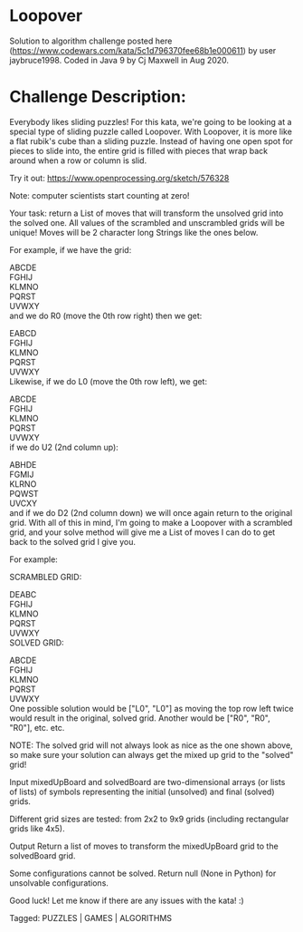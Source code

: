 # Loopover
Solution to algorithm challenge posted here (https://www.codewars.com/kata/5c1d796370fee68b1e000611) by user jaybruce1998. Coded in Java 9 by Cj Maxwell in Aug 2020.

Challenge Description: 
======================  
Everybody likes sliding puzzles! For this kata, we're going to be looking at a special type of sliding puzzle called Loopover. With Loopover, it is more like a flat rubik's cube than a sliding puzzle. Instead of having one open spot for pieces to slide into, the entire grid is filled with pieces that wrap back around when a row or column is slid.

Try it out: https://www.openprocessing.org/sketch/576328

Note: computer scientists start counting at zero!

Your task: return a List of moves that will transform the unsolved grid into the solved one. All values of the scrambled and unscrambled grids will be unique! Moves will be 2 character long Strings like the ones below.

For example, if we have the grid:

ABCDE  
FGHIJ  
KLMNO  
PQRST  
UVWXY  
and we do R0 (move the 0th row right) then we get:

EABCD  
FGHIJ  
KLMNO  
PQRST  
UVWXY  
Likewise, if we do L0 (move the 0th row left), we get:

ABCDE  
FGHIJ  
KLMNO  
PQRST  
UVWXY  
if we do U2 (2nd column up):

ABHDE  
FGMIJ  
KLRNO  
PQWST  
UVCXY  
and if we do D2 (2nd column down) we will once again return to the original grid. With all of this in mind, I'm going to make a Loopover with a scrambled grid, and your solve method will give me a List of moves I can do to get back to the solved grid I give you.

For example:

SCRAMBLED GRID:

DEABC  
FGHIJ  
KLMNO  
PQRST  
UVWXY  
SOLVED GRID:

ABCDE  
FGHIJ  
KLMNO  
PQRST  
UVWXY  
One possible solution would be ["L0", "L0"] as moving the top row left twice would result in the original, solved grid. Another would be ["R0", "R0", "R0"], etc. etc.

NOTE: The solved grid will not always look as nice as the one shown above, so make sure your solution can always get the mixed up grid to the "solved" grid!

Input
mixedUpBoard and solvedBoard are two-dimensional arrays (or lists of lists) of symbols representing the initial (unsolved) and final (solved) grids.

Different grid sizes are tested: from 2x2 to 9x9 grids (including rectangular grids like 4x5).

Output
Return a list of moves to transform the mixedUpBoard grid to the solvedBoard grid.

Some configurations cannot be solved. Return null (None in Python) for unsolvable configurations.

Good luck! Let me know if there are any issues with the kata! :)

Tagged: PUZZLES | GAMES | ALGORITHMS
